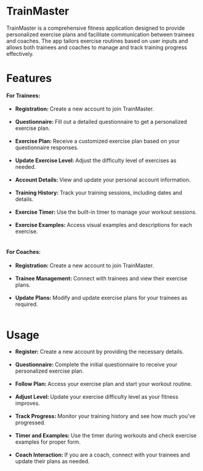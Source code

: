 # TrainMaster 
TrainMaster is a comprehensive fitness application designed to provide personalized exercise plans and facilitate communication between trainees and coaches. The app tailors exercise routines based on user inputs and allows both trainees and coaches to manage and track training progress effectively.

# Features

#### For Trainees:
<ul>
    <li><b>Registration: </b> Create a new account to join TrainMaster.</li><br>
    <li><b>Questionnaire: </b>Fill out a detailed questionnaire to get a personalized exercise plan.</li><br>
    <li><b>Exercise Plan: </b>Receive a customized exercise plan based on your questionnaire responses.</li><br>
    <li><b>Update Exercise Level: </b>Adjust the difficulty level of exercises as needed.</li><br>
    <li><b>Account Details: </b>View and update your personal account information.</li><br>
    <li><b>Training History: </b>Track your training sessions, including dates and details.</li><br>
    <li><b>Exercise Timer: </b>Use the built-in timer to manage your workout sessions.</li><br>
    <li><b>Exercise Examples: </b>Access visual examples and descriptions for each exercise.</li><br>
</ul>

#### For Coaches:
<ul>
    <li><b>Registration: </b>Create a new account to join TrainMaster.</li><br>
    <li><b>Trainee Management: </b>Connect with trainees and view their exercise plans.</li><br>
    <li><b>Update Plans: </b>Modify and update exercise plans for your trainees as required.</li><br>
</ul>
    
# Usage
<ul>
    <li><b>Register: </b>Create a new account by providing the necessary details.</li><br>
    <li><b>Questionnaire: </b>Complete the initial questionnaire to receive your personalized exercise plan.</li><br>
    <li><b>Follow Plan: </b>Access your exercise plan and start your workout routine.</li><br>
    <li><b>Adjust Level: </b>Update your exercise difficulty level as your fitness improves.</li><br>
    <li><b>Track Progress: </b>Monitor your training history and see how much you’ve progressed.</li><br>
    <li><b>Timer and Examples: </b>Use the timer during workouts and check exercise examples for proper form.</li><br>
    <li><b>Coach Interaction: </b>If you are a coach, connect with your trainees and update their plans as needed.</li><br>
</ul>
